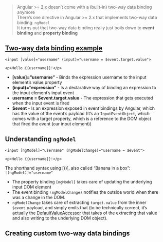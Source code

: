 > Angular >= 2.x doesn’t come with a (built-in) two-way data binding anymore  
> There’s one directive in Angular >= 2.x that implements two-way data binding: `ngModel`  
> It turns out that two-way data binding really just boils down to **event binding** and **property binding**  


## [Two-way data binding example](https://blog.thoughtram.io/angular/2016/10/13/two-way-data-binding-in-angular-2.html)
```
<input [value]="username" (input)="username = $event.target.value">

<p>Hello {{username}}!</p>
```
- **[value]=”username”** - Binds the expression username to the input element’s value property  
- **(input)=”expression”** - Is a declarative way of binding an expression to the input element’s input event
- **username = $event.target.value** - The expression that gets executed when the input event is fired  
- **$event** - Is an expression exposed in event bindings by Angular, which has the value of the event’s payload (It’s an `InputEventObject`, which comes with a target property, which is a reference to the DOM object that fired the event (our input element))  


## Understanding `ngModel`
```
<input [ngModel]="username" (ngModelChange)="username = $event">

<p>Hello {{username}}!</p>
```
The shorthand syntax using [()], also called “Banana in a box”:  
 `[(ngModel)]="username"`  
 
- The property binding `[ngModel]` takes care of updating the underlying input DOM element
- The event binding `(ngModelChange)` notifies the outside world when there was a change in the DOM.
- `ngModelChange` takes care of extracting `target.value` from the inner `$event` payload, and simply emits that (to be technically correct, it’s actually the [DefaultValueAccessor](https://angular.io/docs/ts/latest/api/forms/index/DefaultValueAccessor-directive.html) that takes of the extracting that value and also writing to the underlying DOM object).


## Creating custom two-way data bindings
